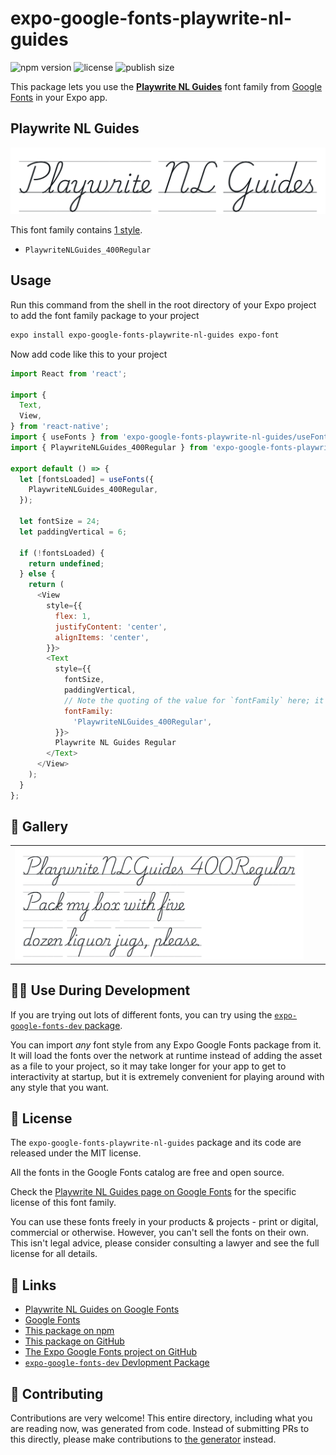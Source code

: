 # expo-google-fonts-playwrite-nl-guides

![npm version](https://flat.badgen.net/npm/v/expo-google-fonts-playwrite-nl-guides)
![license](https://flat.badgen.net/github/license/expo/google-fonts)
![publish size](https://flat.badgen.net/packagephobia/install/expo-google-fonts-playwrite-nl-guides)

This package lets you use the [**Playwrite NL Guides**](https://fonts.google.com/specimen/Playwrite+NL+Guides) font family from [Google Fonts](https://fonts.google.com/) in your Expo app.

## Playwrite NL Guides

![Playwrite NL Guides](./font-family.png)

This font family contains [1 style](#-gallery).

- `PlaywriteNLGuides_400Regular`

## Usage

Run this command from the shell in the root directory of your Expo project to add the font family package to your project
```sh
expo install expo-google-fonts-playwrite-nl-guides expo-font
```

Now add code like this to your project
```js
import React from 'react';

import {
  Text,
  View,
} from 'react-native';
import { useFonts } from 'expo-google-fonts-playwrite-nl-guides/useFonts';
import { PlaywriteNLGuides_400Regular } from 'expo-google-fonts-playwrite-nl-guides/400Regular';

export default () => {
  let [fontsLoaded] = useFonts({
    PlaywriteNLGuides_400Regular,
  });

  let fontSize = 24;
  let paddingVertical = 6;

  if (!fontsLoaded) {
    return undefined;
  } else {
    return (
      <View
        style={{
          flex: 1,
          justifyContent: 'center',
          alignItems: 'center',
        }}>
        <Text
          style={{
            fontSize,
            paddingVertical,
            // Note the quoting of the value for `fontFamily` here; it expects a string!
            fontFamily:
              'PlaywriteNLGuides_400Regular',
          }}>
          Playwrite NL Guides Regular
        </Text>
      </View>
    );
  }
};

```

## 🔡 Gallery


||||
|-|-|-|
|![PlaywriteNLGuides_400Regular](.//400Regular/PlaywriteNLGuides_400Regular.ttf.png)||||


## 👩‍💻 Use During Development

If you are trying out lots of different fonts, you can try using the [`expo-google-fonts-dev` package](https://github.com/freeboub/google-fonts/tree/master/font-packages/dev#readme).

You can import *any* font style from any Expo Google Fonts package from it. It will load the fonts
over the network at runtime instead of adding the asset as a file to your project, so it may take longer
for your app to get to interactivity at startup, but it is extremely convenient
for playing around with any style that you want.

## 📖 License

The `expo-google-fonts-playwrite-nl-guides` package and its code are released under the MIT license.

All the fonts in the Google Fonts catalog are free and open source.

Check the [Playwrite NL Guides page on Google Fonts](https://fonts.google.com/specimen/Playwrite+NL+Guides) for the specific license of this font family.

You can use these fonts freely in your products & projects - print or digital, commercial or otherwise. However, you can't sell the fonts on their own. This isn't legal advice, please consider consulting a lawyer and see the full license for all details.

## 🔗 Links

- [Playwrite NL Guides on Google Fonts](https://fonts.google.com/specimen/Playwrite+NL+Guides)
- [Google Fonts](https://fonts.google.com/)
- [This package on npm](https://www.npmjs.com/package/expo-google-fonts-playwrite-nl-guides)
- [This package on GitHub](https://github.com/freeboub/google-fonts/tree/master/font-packages/playwrite-nl-guides)
- [The Expo Google Fonts project on GitHub](https://github.com/freeboub/google-fonts)
- [`expo-google-fonts-dev` Devlopment Package](https://github.com/freeboub/google-fonts/tree/master/font-packages/dev)

## 🤝 Contributing

Contributions are very welcome! This entire directory, including what you are reading now, was generated from code. Instead of submitting PRs to this directly, please make contributions to [the generator](https://github.com/freeboub/google-fonts/tree/master/packages/generator) instead.
